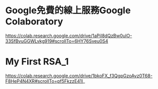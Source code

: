 
# Google免費的線上服務Google Colaboratory

https://colab.research.google.com/drive/1aPiI8dQzBw0ulO-33SfBvuGGWLvkg919#scrollTo=6HY76Sveu0S4

# My First RSA_1

https://colab.research.google.com/drive/1bkoFX_f3QgpGzoAyz0T68-F8HeP4N4XR#scrollTo=pf5FkzzE41I_
